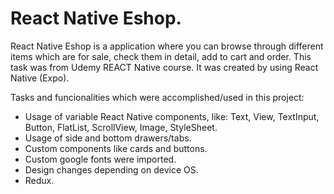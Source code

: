 # React Native Eshop.

React Native Eshop is a application where you can browse through different items which are for sale, check them in detail, add to cart and order. This task was from Udemy REACT Native course. It was created by using React Native (Expo).

Tasks and funcionalities which were accomplished/used in this project:
- Usage of variable React Native components, like: Text, View, TextInput, Button, FlatList, ScrollView, Image, StyleSheet.
- Usage of side and bottom drawers/tabs.
- Custom components like cards and buttons.
- Custom google fonts were imported.
- Design changes depending on device OS.
- Redux.
